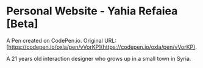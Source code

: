 # Personal Website - Yahia Refaiea [Beta]

A Pen created on CodePen.io. Original URL: [https://codepen.io/oxla/pen/vVorKP](https://codepen.io/oxla/pen/vVorKP).

A 21 years old interaction designer who grows up in a small town in Syria.